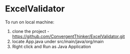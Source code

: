 # ExcelValidator


To run on local machine:
1. clone the project - https://github.com/ConvergentThinker/ExcelValidator.git
2. locate App.java under src/main/java/org/main
3. Right click and Run as Java Application




